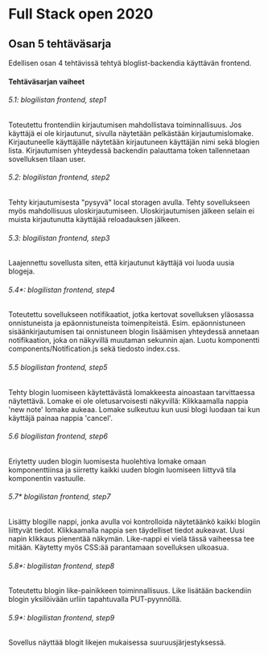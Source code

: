 # Full Stack open 2020
## Osan 5 tehtäväsarja

Edellisen osan 4 tehtävissä tehtyä bloglist-backendia käyttävän frontend.

#### Tehtäväsarjan vaiheet

###### 5.1: blogilistan frontend, step1
Toteutettu frontendiin kirjautumisen mahdollistava toiminnallisuus.
Jos käyttäjä ei ole kirjautunut, sivulla näytetään pelkästään kirjautumislomake.
Kirjautuneelle käyttäjälle näytetään kirjautuneen käyttäjän nimi sekä blogien lista.
Kirjautumisen yhteydessä backendin palauttama token tallennetaan sovelluksen tilaan user.

###### 5.2: blogilistan frontend, step2
Tehty kirjautumisesta "pysyvä" local storagen avulla. 
Tehty sovellukseen myös mahdollisuus uloskirjautumiseen.
Uloskirjautumisen jälkeen selain ei muista kirjautunutta käyttäjää reloadauksen jälkeen.

###### 5.3: blogilistan frontend, step3
Laajennettu sovellusta siten, että kirjautunut käyttäjä voi luoda uusia blogeja.

###### 5.4*: blogilistan frontend, step4
Toteutettu sovellukseen notifikaatiot, jotka kertovat sovelluksen yläosassa onnistuneista ja epäonnistuneista toimenpiteistä. 
Esim. epäonnistuneen sisäänkirjautumisen tai onnistuneen blogin lisäämisen yhteydessä annetaan notifikaation, joka on näkyvillä muutaman sekunnin ajan.
Luotu komponentti components/Notification.js sekä tiedosto index.css.

###### 5.5 blogilistan frontend, step5
Tehty blogin luomiseen käytettävästä lomakkeesta ainoastaan tarvittaessa näytettävä.
Lomake ei ole oletusarvoisesti näkyvillä: Klikkaamalla nappia 'new note' lomake aukeaa.
Lomake sulkeutuu kun uusi blogi luodaan tai kun käyttäjä painaa nappia 'cancel'.

###### 5.6 blogilistan frontend, step6
Eriytetty uuden blogin luomisesta huolehtiva lomake omaan komponenttiinsa ja siirretty kaikki uuden blogin luomiseen liittyvä tila komponentin vastuulle.

###### 5.7* blogilistan frontend, step7
Lisätty blogille nappi, jonka avulla voi kontrolloida näytetäänkö kaikki blogiin liittyvät tiedot.
Klikkaamalla nappia sen täydelliset tiedot aukeavat. Uusi napin klikkaus pienentää näkymän.
Like-nappi ei vielä tässä vaiheessa tee mitään.
Käytetty myös CSS:ää parantamaan sovelluksen ulkoasua.

###### 5.8*: blogilistan frontend, step8
Toteutettu blogin like-painikkeen toiminnallisuus.
Like lisätään backendiin blogin yksilöivään urliin tapahtuvalla PUT-pyynnöllä.

###### 5.9*: blogilistan frontend, step9
Sovellus näyttää blogit likejen mukaisessa suuruusjärjestyksessä.
